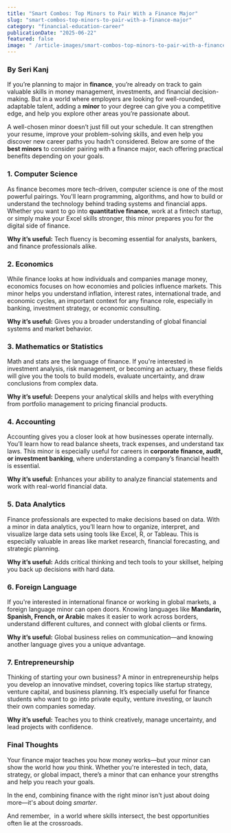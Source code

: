 ```yaml
---
title: "Smart Combos: Top Minors to Pair With a Finance Major"
slug: "smart-combos-top-minors-to-pair-with-a-finance-major"
category: "financial-education-career"
publicationDate: "2025-06-22"
featured: false
image: " /article-images/smart-combos-top-minors-to-pair-with-a-finance-major.webp"
---
```


### By Seri Kanj

If you’re planning to major in **finance**, you’re already on track to gain valuable skills in money management, investments, and financial decision-making. But in a world where employers are looking for well-rounded, adaptable talent, adding a **minor** to your degree can give you a competitive edge, and help you explore other areas you’re passionate about.

A well-chosen minor doesn’t just fill out your schedule. It can strengthen your resume, improve your problem-solving skills, and even help you discover new career paths you hadn’t considered. Below are some of the **best minors** to consider pairing with a finance major, each offering practical benefits depending on your goals.


### **1. Computer Science**

As finance becomes more tech-driven, computer science is one of the most powerful pairings. You'll learn programming, algorithms, and how to build or understand the technology behind trading systems and financial apps. Whether you want to go into **quantitative finance**, work at a fintech startup, or simply make your Excel skills stronger, this minor prepares you for the digital side of finance.

**Why it’s useful:** Tech fluency is becoming essential for analysts, bankers, and finance professionals alike.


### **2. Economics**

While finance looks at how individuals and companies manage money, economics focuses on how economies and policies influence markets. This minor helps you understand inflation, interest rates, international trade, and economic cycles, an important context for any finance role, especially in banking, investment strategy, or economic consulting.

**Why it’s useful:** Gives you a broader understanding of global financial systems and market behavior.


### **3. Mathematics or Statistics**

Math and stats are the language of finance. If you're interested in investment analysis, risk management, or becoming an actuary, these fields will give you the tools to build models, evaluate uncertainty, and draw conclusions from complex data.

**Why it’s useful:** Deepens your analytical skills and helps with everything from portfolio management to pricing financial products.


### **4. Accounting**

Accounting gives you a closer look at how businesses operate internally. You’ll learn how to read balance sheets, track expenses, and understand tax laws. This minor is especially useful for careers in **corporate finance, audit, or investment banking**, where understanding a company’s financial health is essential.

**Why it’s useful:** Enhances your ability to analyze financial statements and work with real-world financial data.


### **5. Data Analytics**

Finance professionals are expected to make decisions based on data. With a minor in data analytics, you’ll learn how to organize, interpret, and visualize large data sets using tools like Excel, R, or Tableau. This is especially valuable in areas like market research, financial forecasting, and strategic planning.

**Why it’s useful:** Adds critical thinking and tech tools to your skillset, helping you back up decisions with hard data.


### **6. Foreign Language**

If you're interested in international finance or working in global markets, a foreign language minor can open doors. Knowing languages like **Mandarin, Spanish, French, or Arabic** makes it easier to work across borders, understand different cultures, and connect with global clients or firms.

**Why it’s useful:** Global business relies on communication—and knowing another language gives you a unique advantage.


### **7. Entrepreneurship**

Thinking of starting your own business? A minor in entrepreneurship helps you develop an innovative mindset, covering topics like startup strategy, venture capital, and business planning. It’s especially useful for finance students who want to go into private equity, venture investing, or launch their own companies someday.

**Why it’s useful:** Teaches you to think creatively, manage uncertainty, and lead projects with confidence.


### **Final Thoughts**

Your finance major teaches you how money works—but your minor can show the world how _you_ think. Whether you're interested in tech, data, strategy, or global impact, there’s a minor that can enhance your strengths and help you reach your goals.

In the end, combining finance with the right minor isn't just about doing more—it's about doing _smarter_.

And remember,  in a world where skills intersect, the best opportunities often lie at the crossroads.

